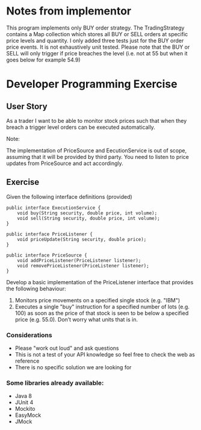 # Notes from implementor

This program implements only BUY order strategy. The TradingStrategy contains a Map collection which stores all BUY or SELL orders at specific price levels and quantity.
I only added three tests just for the BUY order price events. It is not exhaustively unit tested.
Please note that the BUY or SELL will only trigger if price breaches the level (i.e. not at 55 but when it goes below for example 54.9)
 

# Developer Programming Exercise

## User Story

As a trader I want to be able to monitor stock prices such that when they breach a trigger level orders can be executed automatically.

Note:

The implementation of PriceSource and EecutionService is out of scope, assuming that it will be provided by third party.
You need to listen to price updates from PriceSource and act accordingly.

## Exercise

Given the following interface definitions (provided)

```
public interface ExecutionService {
    void buy(String security, double price, int volume);
    void sell(String security, double price, int volume);
}
```

```
public interface PriceListener {
    void priceUpdate(String security, double price);
}
```

```
public interface PriceSource {
    void addPriceListener(PriceListener listener);
    void removePriceListener(PriceListener listener);
}
```

Develop a basic implementation of the PriceListener interface that provides the following behaviour:

1. Monitors price movements on a specified single stock (e.g. "IBM")
1. Executes a single "buy" instruction for a specified number of lots (e.g. 100) as soon as the price of that stock is seen to be below
a specified price (e.g. 55.0). Don’t worry what units that is in.

### Considerations

* Please "work out loud" and ask questions
* This is not a test of your API knowledge so feel free to check the web as reference
* There is no specific solution we are looking for

### Some libraries already available:

* Java 8
* JUnit 4
* Mockito
* EasyMock
* JMock

